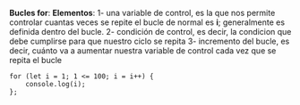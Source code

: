 **Bucles for**: 
**Elementos**:
1- una variable de control, es la que nos permite controlar cuantas veces se repite el bucle
de normal es **i**; generalmente es definida dentro del bucle.
2- condición de control, es decir, la condicion que debe cumplirse para que nuestro ciclo se repita
3- incremento del bucle, es decir, cuánto va a aumentar nuestra variable de control cada vez que se repita el bucle


```
for (let i = 1; 1 <= 100; i = i++) {
    console.log(i);
};
```